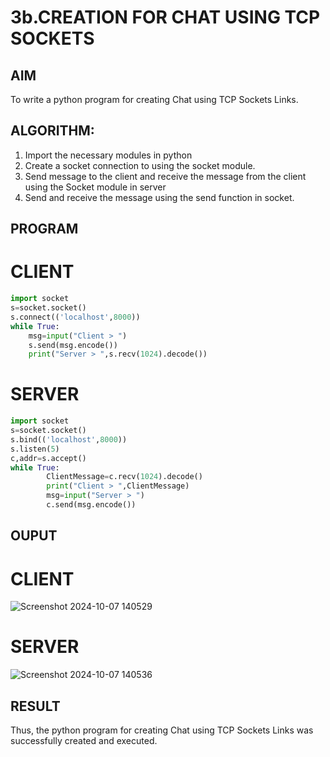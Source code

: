 # 3b.CREATION FOR CHAT USING TCP SOCKETS
## AIM
To write a python program for creating Chat using TCP Sockets Links.
## ALGORITHM:
1. Import the necessary modules in python
2. Create a socket connection to using the socket module.
3. Send message to the client and receive the message from the client using the Socket module in
 server
4. Send and receive the message using the send function in socket.
## PROGRAM
# CLIENT
```py
import socket 
s=socket.socket() 
s.connect(('localhost',8000)) 
while True: 
    msg=input("Client > ") 
    s.send(msg.encode()) 
    print("Server > ",s.recv(1024).decode())
```
# SERVER
```py
import socket 
s=socket.socket() 
s.bind(('localhost',8000)) 
s.listen(5) 
c,addr=s.accept() 
while True: 
        ClientMessage=c.recv(1024).decode() 
        print("Client > ",ClientMessage) 
        msg=input("Server > ") 
        c.send(msg.encode()) 
```
## OUPUT
# CLIENT
![Screenshot 2024-10-07 140529](https://github.com/user-attachments/assets/178ba9a5-946b-48f5-b704-9f809afbc9e3)

# SERVER
![Screenshot 2024-10-07 140536](https://github.com/user-attachments/assets/52cf3ba0-abd5-4d89-a221-615a69065237)

## RESULT
Thus, the python program for creating Chat using TCP Sockets Links was successfully 
created and executed.
